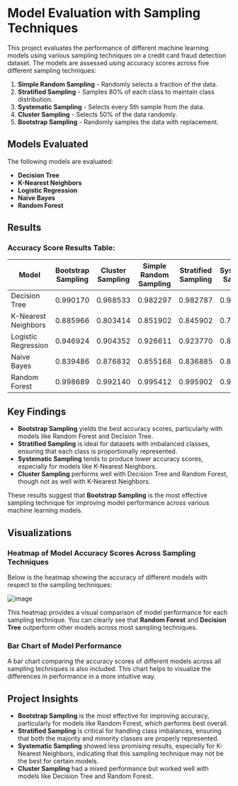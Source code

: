 # Model Evaluation with Sampling Techniques

This project evaluates the performance of different machine learning models using various sampling techniques on a credit card fraud detection dataset. The models are assessed using accuracy scores across five different sampling techniques:

1. **Simple Random Sampling** - Randomly selects a fraction of the data.
2. **Stratified Sampling** - Samples 80% of each class to maintain class distribution.
3. **Systematic Sampling** - Selects every 5th sample from the data.
4. **Cluster Sampling** - Selects 50% of the data randomly.
5. **Bootstrap Sampling** - Randomly samples the data with replacement.

## Models Evaluated
The following models are evaluated:
- **Decision Tree**
- **K-Nearest Neighbors**
- **Logistic Regression**
- **Naive Bayes**
- **Random Forest**

## Results

### Accuracy Score Results Table:

| Model                        | Bootstrap Sampling | Cluster Sampling | Simple Random Sampling | Stratified Sampling | Systematic Sampling |
|------------------------------|--------------------|------------------|------------------------|----------------------|---------------------|
| Decision Tree                 | 0.990170           | 0.968533         | 0.982297               | 0.982787             | 0.934691            |
| K-Nearest Neighbors           | 0.885966           | 0.803414         | 0.851902               | 0.845902             | 0.702591            |
| Logistic Regression           | 0.946924           | 0.904352         | 0.926611               | 0.923770             | 0.878953            |
| Naive Bayes                   | 0.839486           | 0.876832         | 0.855168               | 0.836885             | 0.836330            |
| Random Forest                 | 0.998689           | 0.992140         | 0.995412               | 0.995902             | 0.993443            |

## Key Findings

- **Bootstrap Sampling** yields the best accuracy scores, particularly with models like Random Forest and Decision Tree.
- **Stratified Sampling** is ideal for datasets with imbalanced classes, ensuring that each class is proportionally represented.
- **Systematic Sampling** tends to produce lower accuracy scores, especially for models like K-Nearest Neighbors.
- **Cluster Sampling** performs well with Decision Tree and Random Forest, though not as well with K-Nearest Neighbors.

These results suggest that **Bootstrap Sampling** is the most effective sampling technique for improving model performance across various machine learning models.

## Visualizations

### Heatmap of Model Accuracy Scores Across Sampling Techniques

Below is the heatmap showing the accuracy of different models with respect to the sampling techniques:

![image](https://github.com/user-attachments/assets/b0a331f9-0fa5-4840-9237-ee9bbeeb2e9b)


This heatmap provides a visual comparison of model performance for each sampling technique. You can clearly see that **Random Forest** and **Decision Tree** outperform other models across most sampling techniques.

### Bar Chart of Model Performance

A bar chart comparing the accuracy scores of different models across all sampling techniques is also included. This chart helps to visualize the differences in performance in a more intuitive way.

## Project Insights

- **Bootstrap Sampling** is the most effective for improving accuracy, particularly for models like Random Forest, which performs best overall.
- **Stratified Sampling** is critical for handling class imbalances, ensuring that both the majority and minority classes are properly represented.
- **Systematic Sampling** showed less promising results, especially for K-Nearest Neighbors, indicating that this sampling technique may not be the best for certain models.
- **Cluster Sampling** had a mixed performance but worked well with models like Decision Tree and Random Forest.
